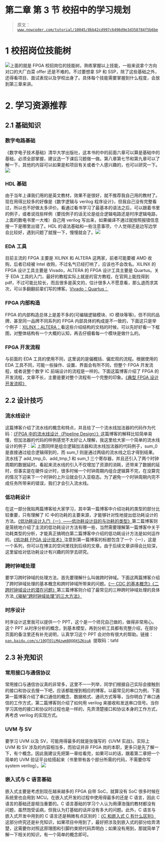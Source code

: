 # 第二章 第 3 节 校招中的学习规划

> 原文：[`www.nowcoder.com/tutorial/10045/8bb42cd997c6496d9e3d358784f5b6be`](https://www.nowcoder.com/tutorial/10045/8bb42cd997c6496d9e3d358784f5b6be)

# 1 校招岗位技能树

![](img/24e01c382d9a08c5bec4c98070314b66.png)上面的就是 FPGA 校招岗位的技能树，熟练掌握以上技能，一般来说拿个方向对口的大厂白菜 offer 还是不难的。不过要想拿 SP 和 SSP，除了这些基础之外，还得看项目、面试表现以及学校出身了。具体每个技能需要掌握到什么程度，会放到第三章来讲。

# **2\. 学习资源推荐**

## 2.1 基础知识

### 数字电路基础

《数字电子技术基础》清华大学出版社，这本书的中的前面六章可以算是基础中的基础，必须全部掌握，建议选一下课后习题做一做。第八章第七节和第九章可以了解一下，其他的内容可以如果是和项目有关或者个人感兴趣的，也可以研究一下。![](img/00f66ab86ac18c992279783c1bac7779.png)

### HDL 基础

由于当年上课我们用的是英文教材，效果不是很好，就不推荐我自己用的教材了。现在用得比较多的好像是《数字逻辑与 verilog 程序设计》，但我自己没有完整看过，所以也不好做太多评价。看通过看书学习了最基本的语法之后，可以跟着书里的例子，或者说找些样例（要找例子的话无论是组合逻辑电路还是时序逻辑电路，上面的数电书里一大堆）自己用 verilog 写出来，如果编译不通过就按照报错信息搜一下是哪里出错了。HDL 的语法基础和一些注意事项，个人觉得还是边写边学会比较好，遇到问题了就搜一下，慢慢就会了。![](img/7454a9038a7e1bf0fb83b5fd7060fc58.png)

### EDA 工具

目前主流的 FPGA 主要是 XILINX 和 ALTERA 这两家，前者可能要被 AMD 收购，后者已经被 Intel 收购，不过名气已经打响了，应该也不会改名。XILINX 的 FPGA 设计工具主要是 Vivado，ALTERA 的 FPGA 设计工具主要是 Quartus。关于 EDA 工具的入门，最好的教程实际上就是的官方教程，在官网上能找得到 pdf，不过可能比较长，而且很多是英文的，估计很多人不愿意看，那么退而求其次，可以多翻翻前辈们写的博客。[Vivado：](https://www.jianshu.com/p/b76a42dce9ce)[Quartus：](https://blog.csdn.net/botao_li/article/details/84312917)

### FPGA 内部构造

FPGA 的内部构造总体上是差不多的(可编辑逻辑模块、IO 模块等等)，但不同的品牌、甚至同一品牌不同系列的 FPGA 内部具体的构成是不一致的，下面这只是举个例子：[XILINX：](https://china.xilinx.com/support/documentation/product-briefs/virtex7-product-brief.pdf)[ALTERA：](https://www.intel.cn/content/www/cn/zh/programmable/products/fpga/features/stxiv-alm-architecture.html)看这些介绍结构的文档的时候，可以先好好看一下框图，对整体结构有一个大概的认知，再去仔细看每一个模块是做什么的。

### FPGA 开发流程

与前面的 EDA 工具的使用不同，这里说的是偏概括、偏宏观的流程。根据使用的 EDA 工具不同，可能一些操作、设置、界面会有所不同，但整个 FPGA 开发流程，或者说整个数字 IC 前端设计的流程是一样的。下面这篇博客介绍了 FPGA 的开发流程，文章不长，主要是要对整个流程有一个完整的印象。[《典型 FPGA 设计开发流程》](http://www.elecfans.com/pld/673005.html)

## 2.2 设计技巧

### 流水线设计

这篇博客介绍了流水线的概念和特点，并且给了一个流水线加法器的代码作为代码：[《FPGA 中的流水线设计（Pipeline Design）》](https://blog.csdn.net/yc16032399/article/details/100833296)这篇博客的解释比较简单易懂，但加法器的代码的样例感觉不太好让人理解，我这里给大家一个简单的流水线设计的例子：![](img/bbd1b7cda6f93313b66803311f59204c.png)
上图同样是组合逻辑加法器和流水线加法器的代码例子，sum_0 是直接通过组合逻辑得到的，而 sum_1 则是通过两级的流水线之后才得到结果。流水线了 add_tmp_0、add_tmp_1 和 sum_1 三个寄存器，并且还引入了两个时钟周期的数据延时。看起来流水线的引入不仅增加了资源的消耗，还带来了数据的延时，但事实是在硬件设计时，很多时候一个时钟周期内组合逻辑算不完，在没算完的情况下迎来下一个时钟的上升沿就会引入亚稳态。为了避免一个时钟周期内完不成任务所带来的错误，我们才会引入流水线。

### 低功耗设计

在这一部分我贴两篇博客给大家学习，其中第一篇博客中介绍功耗的类型的部分比较重要，只有理解了 IC 中的功耗的主要来源，才能够针对性地提出低功耗设计的方法。[《低功耗设计入门（一）——低功耗设计目的与功耗的类型》](https://www.cnblogs.com/IClearner/p/6893645.html)第二篇博客则是笼统地介绍了主流的低功耗设计方法有哪一些，当然需要理解第一篇博客中关于功耗类型的分析，才能真正搞明白第二篇博客中介绍的低功耗设计方法是如何运作的。[《低功耗 FPGA 设计技术》](https://blog.csdn.net/weixin_42602247/article/details/105619418)注意到第一篇博客的标题包含了一个（一），这是一个系列，你可以在博主的空间里找到后续的文章。由于后续文章讲得会比较深，这里留给对低功耗设计有兴趣的同学去研究。

### 跨时钟域处理

要学习跨时钟域的处理方法，首先要理解什么叫做跨时钟域。下面这两篇博客介绍了跨时钟域处理的基本概念和跨时钟域所带来的问题。[《一 CDC 的基本概念》](http://blog.sina.com.cn/s/blog_72c14a3d0101de82.html)[《二 跨时钟域设计的潜在问题》](http://blog.sina.com.cn/s/blog_72c14a3d0101fj3z.html)第三篇博客则介绍了最常见的三种跨时钟域处理的具体方法[《揭秘“跨时钟域处理”的三大方法》](http://dengkanwen.com/238.html)

### 时序设计

时序设计这里我可以提供一个 PPT，这个是一个师兄自己做的，做得非常用心。这个 PPT 从时序分析的概念，到基本模型，再到分析工具都有完整介绍，在部分页面的备注里还有补充说明，认真学习这个 PPT 会对你有很大的帮助。链接：[`pan.baidu.com/s/10QTOlLM4zwm8QQQXSZKsuA`](https://pan.baidu.com/s/10QTOlLM4zwm8QQQXSZKsuA) 
提取码：tafd 

## 2.3 补充知识

### 常用接口与通信协议

常用接口与通信协议真的非常多，这里不一一列举，同学们根据自己实际会接触到的接口和协议去搜一下吧，应该都能搜到相应的博客。以最常见的串口为例，下面第一篇博客介绍了串口通信的概念、数据格式、通讯方式等等，当你明白了串口通信的工作方式，第二篇博客则介绍了如何用 verilog 来接收和发送串口信号。当你学习其他的接口和协议时过程也是一样的，先弄清楚接口和协议本身的工作方式，再考虑 verilog 的实现方式。

### UVM 与 SV

要学习 UVM 以及 SV，可能用得最多的就是张强写的《UVM 实战》。实际上 UVM 和 SV 涉及的内容相当多，而验证并非 FPGA 岗的本职，更多只是先了解一下，有个概念。因此我建议先把第一章给看完，如果可以的话，跟着第二章把一个简单的 UVM 验证平台给搭起来（书里带有各个部分所需的代码，不需要你写 system verilog）。![](img/bbc80ac4c6bc21f48c73becf07049762.png)

### 嵌入式与 C 语言基础

嵌入式主要是考虑到现在越来越多的 FPGA 自带 SoC，就算没有 SoC 很多时候在系统里也会用到 MCU。在嵌入式开发的过程中使用得最多的还是 C 语言，因此 C 语言的基础还是相当重要的。C 语言基础的学习个人认为用谭浩强的教材都没有问题，虽然饱受诟病，但我认为打基础的话并没有多大的问题。此外，C 语言与嵌入式开发中用到的 C 语言还是稍微有点区别的：[《C 和嵌入式 C 有什么区别》](https://blog.csdn.net/cumubi7453/article/details/107796816)这部分终究还是补充知识，如果项目中用到了，最好把涉及到嵌入式的部分给弄清楚，这需要你对照这原理图和引脚约束把代码弄明白；如果没有用到，那就简单了解一下相关的知识，有一个简单的概念即可。